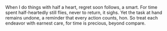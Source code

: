 When I do things with half a heart, regret soon follows, a smart.
For time spent half-heartedly still flies, never to return, it sighs.
Yet the task at hand remains undone, a reminder that every action counts, hon.
So treat each endeavor with earnest care, for time is precious, beyond compare.